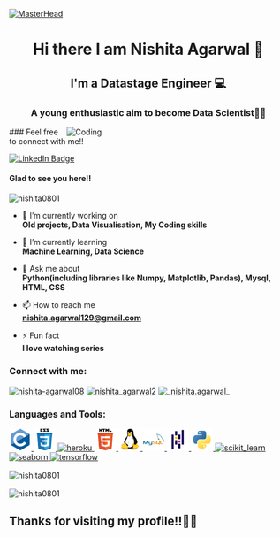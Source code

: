 [![MasterHead](https://visme.co/blog/wp-content/uploads/2019/10/animated-presentation-software-header-wide.gif)](https://rishavchanda.io)
<h1 align="center">Hi there I am Nishita Agarwal 👋</h1>
<h2 align="center">I'm a Datastage Engineer 💻</h2>
<h3 align="center">A young enthusiastic aim to become Data Scientist👩‍💻</h3>
<img align="right" alt="Coding" width="400" src="https://camo.githubusercontent.com/374987f773148e46b1851b9e3bc4bf71b182562dd002620ef3e4263cb3997130/68747470733a2f2f6d69726f2e6d656469756d2e636f6d2f6d61782f3837352f312a7164415731546a434e353768316c6275757a766368672e676966">
### Feel free to connect with me!!

[![LinkedIn Badge](https://img.shields.io/badge/LinkedIn-Profile-informational?style=flat&logo=linkedin&logoColor=white&color=0D76A8)](https://www.linkedin.com/in/nishita-agarwal08)

<h4>Glad to see you here!!</h4> 
<p align="left"> <img src="https://komarev.com/ghpvc/?username=nishita0801&label=Profile%20views&color=0e75b6&style=flat" alt="nishita0801" /> </p>

- 🔭 I’m currently working on <br> **Old projects, Data Visualisation, My Coding skills**

- 🌱 I’m currently learning <br> **Machine Learning, Data Science**

- 💬 Ask me about <br> **Python(including libraries like Numpy, Matplotlib, Pandas), Mysql, HTML, CSS**

- 📫 How to reach me <br> **nishita.agarwal129@gmail.com**


- ⚡ Fun fact <br> **I love watching series**

<h3 align="left">Connect with me:</h3>
<p align="left">
<a href="https://linkedin.com/in/nishita-agarwal08" target="blank"><img align="center" src="https://raw.githubusercontent.com/rahuldkjain/github-profile-readme-generator/master/src/images/icons/Social/linked-in-alt.svg" alt="nishita-agarwal08" height="30" width="40" /></a>
<a href="https://www.hackerrank.com/nishita_agarwal2" target="blank"><img align="center" src="https://raw.githubusercontent.com/rahuldkjain/github-profile-readme-generator/master/src/images/icons/Social/hackerrank.svg" alt="nishita_agarwal2" height="30" width="40" /></a>
<a href="https://instagram.com/_nishita.agarwal_" target="blank"><img align="center" src="https://raw.githubusercontent.com/rahuldkjain/github-profile-readme-generator/master/src/images/icons/Social/instagram.svg" alt="_nishita.agarwal_" height="30" width="40" /></a>
</p>

<h3 align="left">Languages and Tools:</h3>
<p align="left"> <a href="https://www.cprogramming.com/" target="_blank" rel="noreferrer"> <img src="https://raw.githubusercontent.com/devicons/devicon/master/icons/c/c-original.svg" alt="c" width="40" height="40"/> </a> <a href="https://www.w3schools.com/css/" target="_blank" rel="noreferrer"> <img src="https://raw.githubusercontent.com/devicons/devicon/master/icons/css3/css3-original-wordmark.svg" alt="css3" width="40" height="40"/> </a> <a href="https://heroku.com" target="_blank" rel="noreferrer"> <img src="https://www.vectorlogo.zone/logos/heroku/heroku-icon.svg" alt="heroku" width="40" height="40"/> </a> <a href="https://www.w3.org/html/" target="_blank" rel="noreferrer"> <img src="https://raw.githubusercontent.com/devicons/devicon/master/icons/html5/html5-original-wordmark.svg" alt="html5" width="40" height="40"/> </a> <a href="https://www.linux.org/" target="_blank" rel="noreferrer"> <img src="https://raw.githubusercontent.com/devicons/devicon/master/icons/linux/linux-original.svg" alt="linux" width="40" height="40"/> </a> <a href="https://www.mysql.com/" target="_blank" rel="noreferrer"> <img src="https://raw.githubusercontent.com/devicons/devicon/master/icons/mysql/mysql-original-wordmark.svg" alt="mysql" width="40" height="40"/> </a> <a href="https://pandas.pydata.org/" target="_blank" rel="noreferrer"> <img src="https://raw.githubusercontent.com/devicons/devicon/2ae2a900d2f041da66e950e4d48052658d850630/icons/pandas/pandas-original.svg" alt="pandas" width="40" height="40"/> </a> <a href="https://www.python.org" target="_blank" rel="noreferrer"> <img src="https://raw.githubusercontent.com/devicons/devicon/master/icons/python/python-original.svg" alt="python" width="40" height="40"/> </a> <a href="https://scikit-learn.org/" target="_blank" rel="noreferrer"> <img src="https://upload.wikimedia.org/wikipedia/commons/0/05/Scikit_learn_logo_small.svg" alt="scikit_learn" width="40" height="40"/> </a> <a href="https://seaborn.pydata.org/" target="_blank" rel="noreferrer"> <img src="https://seaborn.pydata.org/_images/logo-mark-lightbg.svg" alt="seaborn" width="40" height="40"/> </a> <a href="https://www.tensorflow.org" target="_blank" rel="noreferrer"> <img src="https://www.vectorlogo.zone/logos/tensorflow/tensorflow-icon.svg" alt="tensorflow" width="40" height="40"/> </a> </p>

<p><img align="center" src="https://github-readme-stats.vercel.app/api/top-langs?username=nishita0801&show_icons=true&locale=en&layout=compact" alt="nishita0801" /></p>

<p><img align="center" src="https://github-readme-streak-stats.herokuapp.com/?user=nishita0801&" alt="nishita0801" /></p>


<h2> Thanks for visiting my profile!!🙋‍♀️</h2>
